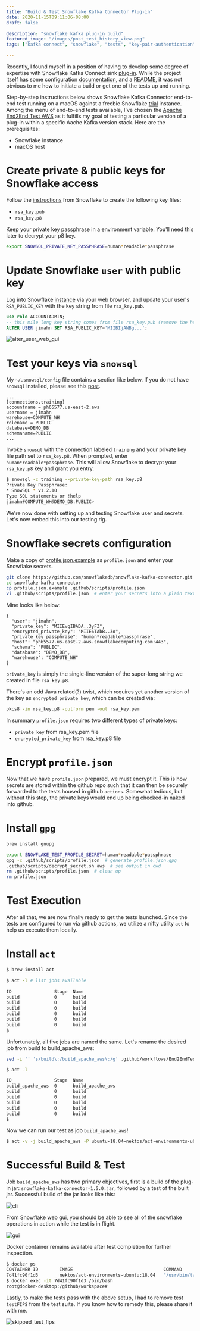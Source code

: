 ```yaml
---
title: "Build & Test Snowflake Kafka Connector Plug-in"
date: 2020-11-15T09:11:06-08:00
draft: false

description: "snowflake kafka plug-in build"
featured_image: "/images/post_test_history_view.png"
tags: ["kafka connect", "snowflake", "tests", "key-pair-authentication"]

---
```


Recently, I found myself in a position of having to develop some degree of expertise with Snowflake Kafka Connect sink [plug-in](https://github.com/snowflakedb/snowflake-kafka-connector).  While the project itself has some configuration [documentation](https://docs.snowflake.com/en/user-guide/kafka-connector.html), and a [README](https://github.com/snowflakedb/snowflake-kafka-connector/blob/master/README-TEST.md), it was not obvious to me how to initiate a build or get one of the tests up and running.

Step-by-step instructions below shows Snowflake Kafka Connector end-to-end test running on a macOS against a freebie Snowflake [trial](https://signup.snowflake.com/) instance.  Among the menu of end-to-end tests available, I've chosen the [Apache End2End Test AWS](https://github.com/snowflakedb/snowflake-kafka-connector/blob/master/.github/workflows/End2EndTestApacheAws.yml) as it fulfills my goal of testing a particular version of a plug-in within a specific Aache Kafka version stack.  Here are the prerequisites:

* Snowflake instance
* macOS host

# Create private & public keys for Snowflake access
Follow the [instructions](https://docs.snowflake.com/en/user-guide/snowsql-start.html#using-key-pair-authentication) from Snowflake to create the following key files:

* `rsa_key.pub`
* `rsa_key.p8`

Keep your private key passphrase in a environment variable.  You'll need this later to decrypt your p8 key.

```bash
export SNOWSQL_PRIVATE_KEY_PASSPHRASE=human*readable*passphrase
```

# Update Snowflake `user` with public key

Log into Snowflake [instance](https://ph65577.us-east-2.aws.snowflakecomputing.com/) via your web browser, and update your user's `RSA_PUBLIC_KEY` with the key string from file `rsa_key.pub`.

```sql
use role ACCOUNTADMIN;
-- this mile long key string comes from file rsa_key.pub (remove the header/footer and carriage returns)
ALTER USER jimahn SET RSA_PUBLIC_KEY='MIIBIjANBg...';
```

![alter_user_web_gui](/images/alter_user_web_gui.png)


# Test your keys via `snowsql`

My `~/.snowsql/config` file contains a section like below.  If you do not have `snowsql` installed, please see this [post](https://snowfla.com/posts/snowsql-cli-example-config/).

```
...
[connections.training]
accountname = ph65577.us-east-2.aws
username = jimahn
warehouse=COMPUTE_WH
rolename = PUBLIC
database=DEMO_DB
schemaname=PUBLIC
...
```

Invoke `snowsql` with the connection labeled `training` and your private key file path set to `rsa_key.p8`.  When prompted, enter `human*readable*passphrase`.  This will allow Snowflake to decrypt your `rsa_key.p8` key and grant you entry.

```bash
$ snowsql -c training --private-key-path rsa_key.p8
Private Key Passphrase: 
* SnowSQL * v1.2.10
Type SQL statements or !help
jimahn#COMPUTE_WH@DEMO_DB.PUBLIC>
```



We're now done with setting up and testing Snowflake user and secrets.  Let's now embed this into our testing rig.



# Snowflake secrets configuration
Make a copy of [profile.json.example](https://github.com/snowflakedb/snowflake-kafka-connector/blob/master/profile.json.example) as `profile.json` and enter your Snowflake secrets.

```bash
git clone https://github.com/snowflakedb/snowflake-kafka-connector.git
cd snowflake-kafka-connector
cp profile.json.example .github/scripts/profile.json
vi .github/scripts/profile.json  # enter your secrets into a plain text file
```

Mine looks like below:

```
{
  "user": "jimahn",
  "private_key": "MIIEvgIBADA..3yFZ",
  "encrypted_private_key": "MIIE6TAbB..3o",
  "private_key_passphrase": "human*readable*passphrase",
  "host": "ph65577.us-east-2.aws.snowflakecomputing.com:443",
  "schema": "PUBLIC",
  "database": "DEMO_DB",
  "warehouse": "COMPUTE_WH"
}

```

`private_key` is simply the single-line version of the super-long string we created in file `rsa_key.p8`.

There's an odd Java related(?) twist, which requires yet another version of the key as `encrypted_private_key`, which can be created via:

```bash
pkcs8 -in rsa_key.p8 -outform pem -out rsa_key.pem
```

In summary `profile.json` requires two different types of private keys:

* `private_key` from rsa_key.pem file
* `encrypted_private_key` from rsa_key.p8 file

# Encrypt `profile.json`

Now that we have `profile.json` prepared, we must encrypt it.  This is how secrets are stored within the github repo such that it can then be securely forwarded to the tests housed in github `actions`.  Somewhat tedious, but without this step, the private keys would end up being checked-in naked into github.

# Install `gpg`

```bash
brew install gnupg
```

```bash
export SNOWFLAKE_TEST_PROFILE_SECRET=human*readable*passphrase
gpg -c .github/scripts/profile.json  # generate profile.json.gpg
.github/scripts/decrypt_secret.sh aws  # see output in cwd 
rm .github/scripts/profile.json  # clean up
rm profile.json
```

# Test Execution

After all that, we are now finally ready to get the tests launched.  Since the tests are configured to run via github actions, we utilize a nifty utility `act` to help us execute them locally.


# Install `act`
```bash
$ brew install act
```

```bash
$ act -l # list jobs available
                                                                                  
ID                Stage  Name              
build             0      build  
build             0      build             
build             0      build             
build             0      build             
build             0      build             
build             0      build             
$ 
```

Unfortunately, all five jobs are named the same.  Let's rename the desired job from build to  build_apache_aws:

```bash
sed -i '' 's/build\:/build_apache_aws\:/g' .github/workflows/End2EndTestApacheAws2.yml
```

```bash
$ act -l

ID                Stage  Name              
build_apache_aws  0      build_apache_aws  
build             0      build             
build             0      build             
build             0      build             
build             0      build             
build             0      build             
$
``` 

Now we can run our test as job `build_apache_aws`!

```bash
$ act -v -j build_apache_aws -P ubuntu-18.04=nektos/act-environments-ubuntu:18.04 -s SNOWFLAKE_TEST_PROFILE_SECRET=human*readable*passphrase
```

# Successful Build & Test

Job `build_apache_aws` has two primary objectives, first is a build of the plug-in jar: `snowflake-kafka-connector-1.5.0.jar`, followed by a test of the built jar. Successful build of the jar looks like this:

![cli](/images/plug-in-build-jar.png)

From Snowflake web gui, you should be able to see all of the snowflake operations in action while the test is in flight.

![gui](/images/post_test_history_view.png)



Docker container remains available after test completion for further inspection.

```bash
$ docker ps
CONTAINER ID        IMAGE                                  COMMAND                  CREATED             STATUS              PORTS               NAMES
7d41fc90f1d3        nektos/act-environments-ubuntu:18.04   "/usr/bin/tail -f /d…"   10 hours ago        Up 10 hours                             act-Kafka-Connector-Apache-End2End-Test-AWS-build-apache-aws
$ docker exec -it 7d41fc90f1d3 /bin/bash                                    
root@docker-desktop:/github/workspace# 
``` 



Lastly, to make the tests pass with the above setup, I had to remove test `testFIPS` from the test suite.  If you know how to remedy this, please share it with me.

![skipped_test_fips](/images/skipped_test_fips.png)



